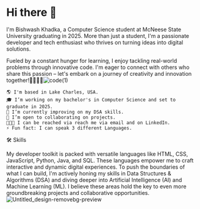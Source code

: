 # Hi there 👋

I'm Bishwash Khadka, a Computer Science student at McNeese State University graduating in 2025. More than just a student, I'm a passionate developer and tech enthusiast who thrives on turning ideas into digital solutions.

Fueled by a constant hunger for learning, I enjoy tackling real-world problems through innovative code. I'm eager to connect with others who share this passion – let's embark on a journey of creativity and innovation together!🚀🎨👩‍💻![code(1)](https://github.com/biswaskdk/biswaskdk/assets/144484530/1c6232fa-6b6c-4d41-ad7f-f52fdd56c064)

    🌎 I'm based in Lake Charles, USA.
    🎓 I’m working on my bachelor's in Computer Science and set to graduate in 2025.
    🧠 I’m currently improving on my DSA skills.
    🤝 I’m open to collaborating on projects.
    👩🏼‍💻 I can be reached via reach me via email and on LinkedIn.
    ⚡ Fun fact: I can speak 3 different Languages.


🛠️ Skills

My developer toolkit is packed with versatile languages like HTML, CSS, JavaScript, Python, Java, and SQL. These languages empower me to craft interactive and dynamic digital experiences.  To push the boundaries of what I can build, I'm actively honing my skills in Data Structures & Algorithms (DSA) and diving deeper into Artificial Intelligence (AI) and Machine Learning (ML). I believe these areas hold the key to even more groundbreaking projects and collaborative opportunities.
![Untitled_design-removebg-preview](https://github.com/biswaskdk/biswaskdk/assets/144484530/eb0af925-ff22-4cb7-9fd0-c69870521178)



